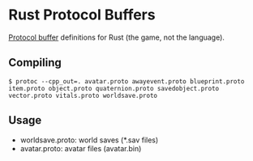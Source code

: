 Rust Protocol Buffers
=====================

[Protocol buffer](https://developers.google.com/protocol-buffers/) definitions for Rust (the game, not the language).

Compiling
---------

````
$ protoc --cpp_out=. avatar.proto awayevent.proto blueprint.proto item.proto object.proto quaternion.proto savedobject.proto vector.proto vitals.proto worldsave.proto
````

Usage
-----

* worldsave.proto: world saves (*.sav files)
* avatar.proto: avatar files (avatar.bin)

